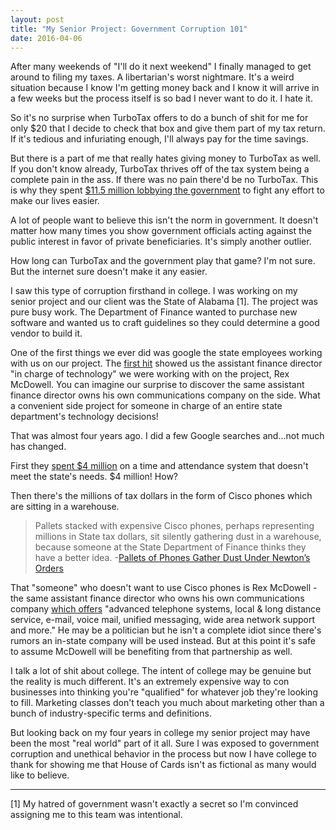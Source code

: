 ```yaml
---
layout: post
title: "My Senior Project: Government Corruption 101"
date: 2016-04-06
---
```


After many weekends of "I'll do it next weekend" I finally managed to get around to filing my taxes. A libertarian's worst nightmare. It's a weird situation because I know I'm getting money back and I know it will arrive in a few weeks but the process itself is so bad I never want to do it. I hate it.

So it's no surprise when TurboTax offers to do a bunch of shit for me for only $20 that I decide to check that box and give them part of my tax return. If it's tedious and infuriating enough, I'll always pay for the time savings.

But there is a part of me that really hates giving money to TurboTax as well. If you don't know already, TurboTax thrives off of the tax system being a complete pain in the ass. If there was no pain there'd be no TurboTax. This is why they spent <a href="http://techcrunch.com/2013/03/27/turbotax-maker-funnels-millions-to-lobby-against-easier-tax-returns/" target="_blank">$11.5 million lobbying the government</a> to fight any effort to make our lives easier.

A lot of people want to believe this isn't the norm in government. It doesn't matter how many times you show government officials acting against the public interest in favor of private beneficiaries. It's simply another outlier.

How long can TurboTax and the government play that game? I'm not sure. But the internet sure doesn't make it any easier.

I saw this type of corruption firsthand in college. I was working on my senior project and our client was the State of Alabama [1]. The project was pure busy work. The Department of Finance wanted to purchase new software and wanted us to craft guidelines so they could determine a good vendor to build it.

One of the first things we ever did was google the state employees working with us on our project. The <a href="http://blog.al.com/breaking/2011/05/state_officlal_lives_in_texas.html" target="_blank">first hit</a> showed us the assistant finance director "in charge of technology" we were working with on the project, Rex McDowell. You can imagine our surprise to discover the same assistant finance director owns his own communications company on the side. What a convenient side project for someone in charge of an entire state department's technology decisions!

That was almost four years ago. I did a few Google searches and...not much has changed.

First they <a href="http://www.alreporter.com/finance-spending-millions-per-year-on-new-time-attendance-system/" target="_blank">spent $4 million</a> on a time and attendance system that doesn't meet the state's needs. $4 million! How?

Then there's the millions of tax dollars in the form of Cisco phones which are sitting in a warehouse.

>Pallets stacked with expensive Cisco phones, perhaps representing millions in State tax dollars, sit silently gathering dust in a warehouse, because someone at the State Department of Finance thinks they have a better idea. -<a href="http://www.alreporter.com/pallets-of-phones-gather-dust-under-newtons-orders/" target="_blank">Pallets of Phones Gather Dust Under Newton’s Orders</a>

That "someone" who doesn't want to use Cisco phones is Rex McDowell - the same assistant finance director who owns his own communications company <a href="http://www.alreporter.com/assistant-finance-director-calls-texas-home/" target="_blank">which offers</a> "advanced telephone systems, local & long distance service, e-mail, voice mail, unified messaging, wide area network support and more." He may be a politician but he isn't a complete idiot since there's rumors an in-state company will be used instead. But at this point it's safe to assume McDowell will be benefiting from that partnership as well.

I talk a lot of shit about college. The intent of college may be genuine but the reality is much different. It's an extremely expensive way to con businesses into thinking you're "qualified" for whatever job they're looking to fill. Marketing classes don't teach you much about marketing other than a bunch of industry-specific terms and definitions.

But looking back on my four years in college my senior project may have been the most "real world" part of it all. Sure I was exposed to government corruption and unethical behavior in the process but now I have college to thank for showing me that House of Cards isn't as fictional as many would like to believe.

- - -

[1] My hatred of government wasn't exactly a secret so I'm convinced assigning me to this team was intentional.

